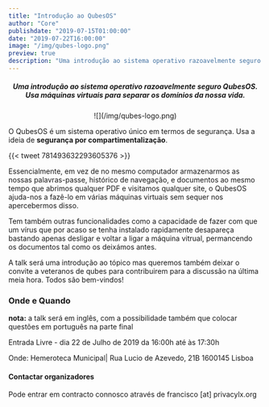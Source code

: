 ```yaml
---
title: "Introdução ao QubesOS"
author: "Core"
publishdate: "2019-07-15T01:00:00"
date: "2019-07-22T16:00:00"
image: "/img/qubes-logo.png"
preview: true
description: "Uma introdução ao sistema operativo razoavelmente seguro QubesOS. Usa máquinas virtuais para separar os domínios da nossa vida."
---
```


##### <center>**Uma introdução ao sistema operativo razoavelmente seguro QubesOS. Usa máquinas virtuais para separar os domínios da nossa vida.**</center>

<center>![](/img/qubes-logo.png)</center>

O QubesOS é um sistema operativo único em termos de segurança. Usa a ideia de **segurança por compartimentalização**.

{{< tweet 781493632293605376 >}}

Essencialmente, em vez de no mesmo computador armazenarmos as nossas palavras-passe, histórico de navegação, e documentos ao mesmo tempo que abrimos qualquer PDF e visitamos qualquer site, o QubesOS ajuda-nos a fazê-lo em várias máquinas virtuais sem sequer nos apercebermos disso.

Tem também outras funcionalidades como a capacidade de fazer com que um vírus que por acaso se tenha instalado rapidamente desapareça bastando apenas desligar e voltar a ligar a máquina vitrual, permancendo os documentos tal como os deixámos antes.

A talk será uma introdução ao tópico mas queremos também deixar o convite a veteranos de qubes para contribuirem para a discussão na última meia hora. Todos são bem-vindos!

### Onde e Quando

**nota:** a talk será em inglês, com a possibilidade também que colocar questões em português na parte final

Entrada Livre - dia 22 de Julho de 2019 da 16:00h até às 17:30h

Onde: Hemeroteca Municipal| Rua Lucio de Azevedo, 21B 1600145 Lisboa

#### Contactar organizadores
Pode entrar em contracto connosco através de francisco [at] privacylx.org
